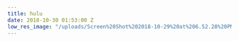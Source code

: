 ```yaml
---
title: hulu
date: 2018-10-30 01:53:00 Z
low_res_image: "/uploads/Screen%20Shot%202018-10-29%20at%206.52.28%20PM.jpg"
---
```



